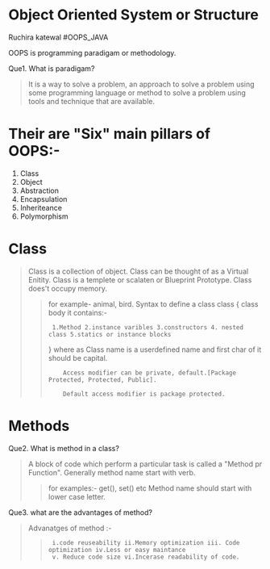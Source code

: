 # Object Oriented System or Structure

Ruchira katewal
#OOPS_JAVA


OOPS is programming paradigam or methodology.

Que1. What is paradigam?

> It is a way to solve a problem, an approach to solve a problem using some programming language or method to solve 
  a problem using tools and technique that are available.

# Their are "Six" main pillars of OOPS:- 
1. Class
2. Object
3. Abstraction
4. Encapsulation
5. Inheriteance
6. Polymorphism

# Class 

>Class is a collection of object. 
>Class can be thought of as a Virtual Enitity.
>Class is a templete or scalaten or Blueprint Prototype.
>Class does't occupy memory.
>>for example- animal, bird.
>>Syntax to define a class
>> <Access modifier > class <className>
>>{
>>      class body it contains:- 
>>
>>      1.Method 2.instance varibles 3.constructors 4. nested class 5.statics or instance blocks
>>
>>}
>>where as Class name is a userdefined name and first char of it should be capital.
>>
>>         Access modifier can be private, default.[Package Protected, Protected, Public].
>>
>>         Default access modifier is package protected.

# Methods
 
Que2. What is method in a class?

>A block of code which perform a particular task is called a "Method pr Function".
>Generally method name start with verb.
>>for examples:- get(), set() etc
>>Method name should start with lower case letter.

Que3. what are the advantages of method?

>Advanatges of method :-
>>      i.code reuseability ii.Memory optimization iii. Code optimization iv.Less or easy maintance
>>      v. Reduce code size vi.Incerase readability of code.
